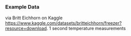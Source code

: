 #

### Example Data
via Britt Eichhorn on Kaggle https://www.kaggle.com/datasets/britteichhorn/freezer?resource=download.  1 second temperature measurements
